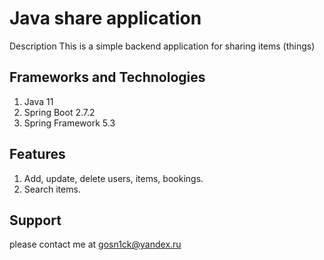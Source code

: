 # Java share application
Description
This is a simple backend application for sharing items (things)

## Frameworks and Technologies
1. Java 11
2. Spring Boot 2.7.2
3. Spring Framework 5.3

## Features
1. Add, update, delete users, items, bookings.
2. Search items.

## Support
please contact me at gosn1ck@yandex.ru